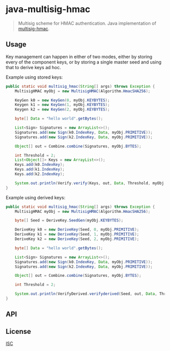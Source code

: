 # java-multisig-hmac

> Multisig scheme for HMAC authentication. Java implementation of [multisig-hmac](https://github.com/emilbayes/multisig-hmac).

## Usage
Key management can happen in either of two modes, either by storing every of the component keys, or by storing a single master seed and using that to derive keys ad hoc.

Example using stored keys:

```java
public static void multisig_hmac(String[] args) throws Exception {
    MultisigHMAC myObj = new MultisigHMAC(Algorithm.HmacSHA256);

    KeyGen k0 = new KeyGen(0, myObj.KEYBYTES);
    Keygen k1 = new KeyGen(1, myObj.KEYBYTES);
    Keygen k2 = new KeyGen(2, myObj.KEYBYTES);

    byte[] Data = "hello world".getBytes();

    List<Sign> Signatures = new ArrayList<>();
    Signatures.add(new Sign(k0.IndexKey, Data, myObj.PRIMITIVE));
    Signatures.add(new Sign(k2.IndexKey, Data, myObj.PRIMITIVE));

    Object[] out = Combine.combine(Signatures, myObj.BYTES);

    int Threshold = 2;
    List<Object[]> Keys = new ArrayList<>();
    Keys.add(k0.IndexKey);
    Keys.add(k1.IndexKey);
    Keys.add(k2.IndexKey);

    System.out.println(Verify.verify(Keys, out, Data, Threshold, myObj.PRIMITIVE, myObj.BYTES));
}
```

Example using derived keys:
```java
public static void multisig_hmac(String[] args) throws Exception {
    MultisigHMAC myObj = new MultisigHMAC(Algorithm.HmacSHA256);

    byte[] Seed = DeriveKey.SeedGen(myObj.KEYBYTES);

    DeriveKey k0 = new DeriveKey(Seed, 0, myObj.PRIMITIVE);
    DeriveKey k1 = new DeriveKey(Seed, 1, myObj.PRIMITIVE);
    DeriveKey k2 = new DeriveKey(Seed, 2, myObj.PRIMITIVE);

    byte[] Data = "hello world".getBytes();

    List<Sign> Signatures = new ArrayList<>();
    Signatures.add(new Sign(k0.IndexKey, Data, myObj.PRIMITIVE));
    Signatures.add(new Sign(k2.IndexKey, Data, myObj.PRIMITIVE));

    Object[] out = Combine.combine(Signatures, myObj.BYTES);

    int Threshold = 2;

    System.out.println(VerifyDerived.verifyderived(Seed, out, Data, Threshold, myObj.PRIMITIVE, myObj.BYTES));
}
```

## API

## License

[ISC](LICENSE)
